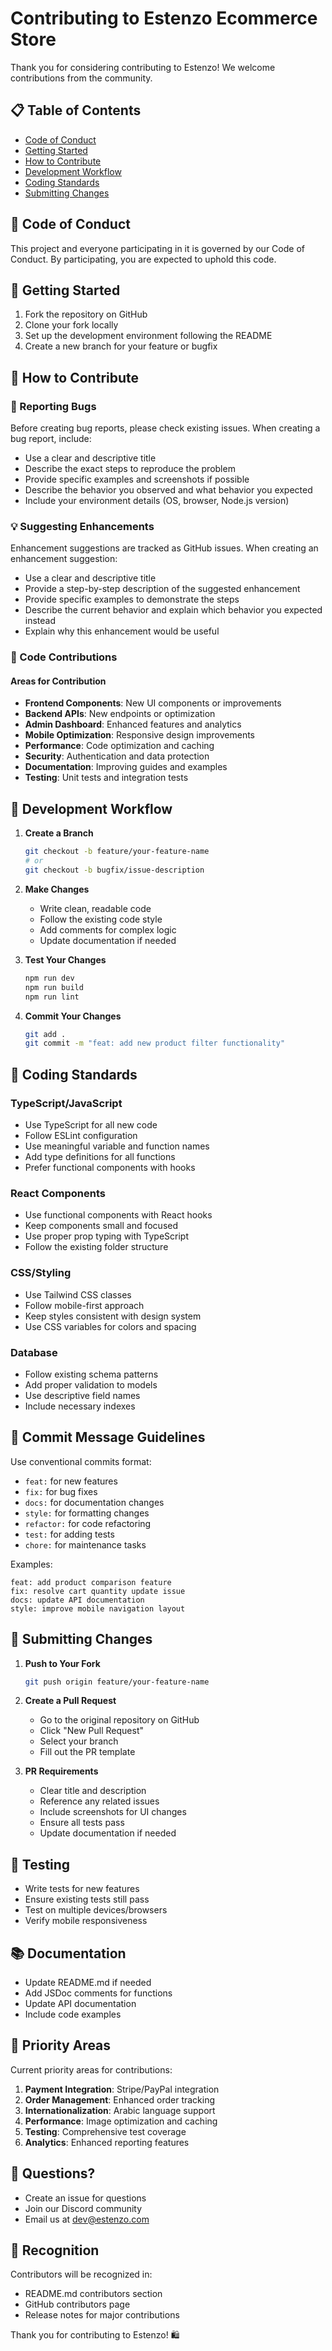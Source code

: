 # Contributing to Estenzo Ecommerce Store

Thank you for considering contributing to Estenzo! We welcome contributions from the community.

## 📋 Table of Contents

- [Code of Conduct](#code-of-conduct)
- [Getting Started](#getting-started)
- [How to Contribute](#how-to-contribute)
- [Development Workflow](#development-workflow)
- [Coding Standards](#coding-standards)
- [Submitting Changes](#submitting-changes)

## 📜 Code of Conduct

This project and everyone participating in it is governed by our Code of Conduct. By participating, you are expected to uphold this code.

## 🚀 Getting Started

1. Fork the repository on GitHub
2. Clone your fork locally
3. Set up the development environment following the README
4. Create a new branch for your feature or bugfix

## 🤝 How to Contribute

### 🐛 Reporting Bugs

Before creating bug reports, please check existing issues. When creating a bug report, include:

- Use a clear and descriptive title
- Describe the exact steps to reproduce the problem
- Provide specific examples and screenshots if possible
- Describe the behavior you observed and what behavior you expected
- Include your environment details (OS, browser, Node.js version)

### 💡 Suggesting Enhancements

Enhancement suggestions are tracked as GitHub issues. When creating an enhancement suggestion:

- Use a clear and descriptive title
- Provide a step-by-step description of the suggested enhancement
- Provide specific examples to demonstrate the steps
- Describe the current behavior and explain which behavior you expected instead
- Explain why this enhancement would be useful

### 🔧 Code Contributions

#### Areas for Contribution

- **Frontend Components**: New UI components or improvements
- **Backend APIs**: New endpoints or optimization
- **Admin Dashboard**: Enhanced features and analytics
- **Mobile Optimization**: Responsive design improvements
- **Performance**: Code optimization and caching
- **Security**: Authentication and data protection
- **Documentation**: Improving guides and examples
- **Testing**: Unit tests and integration tests

## 🔄 Development Workflow

1. **Create a Branch**
   ```bash
   git checkout -b feature/your-feature-name
   # or
   git checkout -b bugfix/issue-description
   ```

2. **Make Changes**
   - Write clean, readable code
   - Follow the existing code style
   - Add comments for complex logic
   - Update documentation if needed

3. **Test Your Changes**
   ```bash
   npm run dev
   npm run build
   npm run lint
   ```

4. **Commit Your Changes**
   ```bash
   git add .
   git commit -m "feat: add new product filter functionality"
   ```

## 📏 Coding Standards

### TypeScript/JavaScript
- Use TypeScript for all new code
- Follow ESLint configuration
- Use meaningful variable and function names
- Add type definitions for all functions
- Prefer functional components with hooks

### React Components
- Use functional components with React hooks
- Keep components small and focused
- Use proper prop typing with TypeScript
- Follow the existing folder structure

### CSS/Styling
- Use Tailwind CSS classes
- Follow mobile-first approach
- Keep styles consistent with design system
- Use CSS variables for colors and spacing

### Database
- Follow existing schema patterns
- Add proper validation to models
- Use descriptive field names
- Include necessary indexes

## 📝 Commit Message Guidelines

Use conventional commits format:

- `feat:` for new features
- `fix:` for bug fixes
- `docs:` for documentation changes
- `style:` for formatting changes
- `refactor:` for code refactoring
- `test:` for adding tests
- `chore:` for maintenance tasks

Examples:
```
feat: add product comparison feature
fix: resolve cart quantity update issue
docs: update API documentation
style: improve mobile navigation layout
```

## 🚀 Submitting Changes

1. **Push to Your Fork**
   ```bash
   git push origin feature/your-feature-name
   ```

2. **Create a Pull Request**
   - Go to the original repository on GitHub
   - Click "New Pull Request"
   - Select your branch
   - Fill out the PR template

3. **PR Requirements**
   - Clear title and description
   - Reference any related issues
   - Include screenshots for UI changes
   - Ensure all tests pass
   - Update documentation if needed

## 🧪 Testing

- Write tests for new features
- Ensure existing tests still pass
- Test on multiple devices/browsers
- Verify mobile responsiveness

## 📚 Documentation

- Update README.md if needed
- Add JSDoc comments for functions
- Update API documentation
- Include code examples

## 🎯 Priority Areas

Current priority areas for contributions:

1. **Payment Integration**: Stripe/PayPal integration
2. **Order Management**: Enhanced order tracking
3. **Internationalization**: Arabic language support
4. **Performance**: Image optimization and caching
5. **Testing**: Comprehensive test coverage
6. **Analytics**: Enhanced reporting features

## 💬 Questions?

- Create an issue for questions
- Join our Discord community
- Email us at dev@estenzo.com

## 🙏 Recognition

Contributors will be recognized in:
- README.md contributors section
- GitHub contributors page
- Release notes for major contributions

Thank you for contributing to Estenzo! 🛍️
